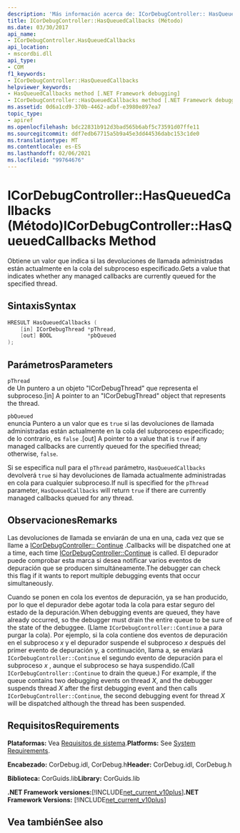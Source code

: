 ```yaml
---
description: 'Más información acerca de: ICorDebugController:: HasQueuedCallbacks ((método)'
title: ICorDebugController::HasQueuedCallbacks (Método)
ms.date: 03/30/2017
api_name:
- ICorDebugController.HasQueuedCallbacks
api_location:
- mscordbi.dll
api_type:
- COM
f1_keywords:
- ICorDebugController::HasQueuedCallbacks
helpviewer_keywords:
- HasQueuedCallbacks method [.NET Framework debugging]
- ICorDebugController::HasQueuedCallbacks method [.NET Framework debugging]
ms.assetid: 0d6a1cd9-370b-4462-adbf-e3980e897ea7
topic_type:
- apiref
ms.openlocfilehash: bdc22831b912d3bad565b6abf5c73591d07ffe11
ms.sourcegitcommit: ddf7edb67715a5b9a45e3dd44536dabc153c1de0
ms.translationtype: MT
ms.contentlocale: es-ES
ms.lasthandoff: 02/06/2021
ms.locfileid: "99764676"
---
```

# <a name="icordebugcontrollerhasqueuedcallbacks-method"></a><span data-ttu-id="42a98-103">ICorDebugController::HasQueuedCallbacks (Método)</span><span class="sxs-lookup"><span data-stu-id="42a98-103">ICorDebugController::HasQueuedCallbacks Method</span></span>

<span data-ttu-id="42a98-104">Obtiene un valor que indica si las devoluciones de llamada administradas están actualmente en la cola del subproceso especificado.</span><span class="sxs-lookup"><span data-stu-id="42a98-104">Gets a value that indicates whether any managed callbacks are currently queued for the specified thread.</span></span>  
  
## <a name="syntax"></a><span data-ttu-id="42a98-105">Sintaxis</span><span class="sxs-lookup"><span data-stu-id="42a98-105">Syntax</span></span>  
  
```cpp  
HRESULT HasQueuedCallbacks (  
    [in] ICorDebugThread *pThread,  
    [out] BOOL           *pbQueued  
);  
```  
  
## <a name="parameters"></a><span data-ttu-id="42a98-106">Parámetros</span><span class="sxs-lookup"><span data-stu-id="42a98-106">Parameters</span></span>  

 `pThread`  
 <span data-ttu-id="42a98-107">de Un puntero a un objeto "ICorDebugThread" que representa el subproceso.</span><span class="sxs-lookup"><span data-stu-id="42a98-107">[in] A pointer to an "ICorDebugThread" object that represents the thread.</span></span>  
  
 `pbQueued`  
 <span data-ttu-id="42a98-108">enuncia Puntero a un valor que es `true` si las devoluciones de llamada administradas están actualmente en la cola del subproceso especificado; de lo contrario, es `false` .</span><span class="sxs-lookup"><span data-stu-id="42a98-108">[out] A pointer to a value that is `true` if any managed callbacks are currently queued for the specified thread; otherwise, `false`.</span></span>  
  
 <span data-ttu-id="42a98-109">Si se especifica null para el `pThread` parámetro, `HasQueuedCallbacks` devolverá `true` si hay devoluciones de llamada actualmente administradas en cola para cualquier subproceso.</span><span class="sxs-lookup"><span data-stu-id="42a98-109">If null is specified for the `pThread` parameter, `HasQueuedCallbacks` will return `true` if there are currently managed callbacks queued for any thread.</span></span>  
  
## <a name="remarks"></a><span data-ttu-id="42a98-110">Observaciones</span><span class="sxs-lookup"><span data-stu-id="42a98-110">Remarks</span></span>  

 <span data-ttu-id="42a98-111">Las devoluciones de llamada se enviarán de una en una, cada vez que se llame a [ICorDebugController:: Continue](icordebugcontroller-continue-method.md) .</span><span class="sxs-lookup"><span data-stu-id="42a98-111">Callbacks will be dispatched one at a time, each time [ICorDebugController::Continue](icordebugcontroller-continue-method.md) is called.</span></span> <span data-ttu-id="42a98-112">El depurador puede comprobar esta marca si desea notificar varios eventos de depuración que se producen simultáneamente.</span><span class="sxs-lookup"><span data-stu-id="42a98-112">The debugger can check this flag if it wants to report multiple debugging events that occur simultaneously.</span></span>  
  
 <span data-ttu-id="42a98-113">Cuando se ponen en cola los eventos de depuración, ya se han producido, por lo que el depurador debe agotar toda la cola para estar seguro del estado de la depuración.</span><span class="sxs-lookup"><span data-stu-id="42a98-113">When debugging events are queued, they have already occurred, so the debugger must drain the entire queue to be sure of the state of the debuggee.</span></span> <span data-ttu-id="42a98-114">(Llame `ICorDebugController::Continue` a para purgar la cola). Por ejemplo, si la cola contiene dos eventos de depuración en el subproceso *x* y el depurador suspende el subproceso *x* después del primer evento de depuración y, a continuación, llama a, se enviará `ICorDebugController::Continue` el segundo evento de depuración para el subproceso *x* , aunque el subproceso se haya suspendido.</span><span class="sxs-lookup"><span data-stu-id="42a98-114">(Call `ICorDebugController::Continue` to drain the queue.) For example, if the queue contains two debugging events on thread *X*, and the debugger suspends thread *X* after the first debugging event and then calls `ICorDebugController::Continue`, the second debugging event for thread *X* will be dispatched although the thread has been suspended.</span></span>  
  
## <a name="requirements"></a><span data-ttu-id="42a98-115">Requisitos</span><span class="sxs-lookup"><span data-stu-id="42a98-115">Requirements</span></span>  

 <span data-ttu-id="42a98-116">**Plataformas:** Vea [Requisitos de sistema](../../get-started/system-requirements.md).</span><span class="sxs-lookup"><span data-stu-id="42a98-116">**Platforms:** See [System Requirements](../../get-started/system-requirements.md).</span></span>  
  
 <span data-ttu-id="42a98-117">**Encabezado:** CorDebug.idl, CorDebug.h</span><span class="sxs-lookup"><span data-stu-id="42a98-117">**Header:** CorDebug.idl, CorDebug.h</span></span>  
  
 <span data-ttu-id="42a98-118">**Biblioteca:** CorGuids.lib</span><span class="sxs-lookup"><span data-stu-id="42a98-118">**Library:** CorGuids.lib</span></span>  
  
 <span data-ttu-id="42a98-119">**.NET Framework versiones:**[!INCLUDE[net_current_v10plus](../../../../includes/net-current-v10plus-md.md)]</span><span class="sxs-lookup"><span data-stu-id="42a98-119">**.NET Framework Versions:** [!INCLUDE[net_current_v10plus](../../../../includes/net-current-v10plus-md.md)]</span></span>  
  
## <a name="see-also"></a><span data-ttu-id="42a98-120">Vea también</span><span class="sxs-lookup"><span data-stu-id="42a98-120">See also</span></span>
